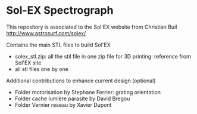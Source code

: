 # Sol-EX Spectrograph
This repository is associated to the Sol'EX website from Christian Buil
http://www.astrosurf.com/solex/

Contains the main STL files to build Sol'EX 
- solex_stl.zip: all the stil file in one zip file for 3D printing: reference from Sol'EX site
- all stl files one by one

Additional contributions to enhance current design (optional)
- Folder motorisation by Stephane Ferrier: grating orientation
- Folder cache lumière parasite by David Bregou
- Folder Vernier reseau by Xavier Dupont


